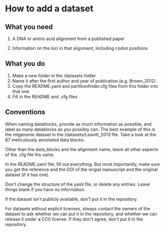 How to add a dataset
====================

What you need
-------------

1. A DNA or amino acid alignment from a published paper

2. Information on the loci in that alignment, including codon positions


What you do
-----------

1. Make a new folder in the /datasets folder
2. Name it after the first author and year of publication (e.g. Brown_2012)
3. Copy the README.yaml and partitionfinder.cfg files from this folder into that one
4. Fill in the README and .cfg files


Conventions
-----------

When naming datablocks, provide as much information as possible, and label as many 
datablocks as you possibly can. The best example of this is the mtgenome dataset in the 
/datasets/Leavitt_2013 file. Take a look at the 87 meticulously annotated data blocks.

Other than the data_blocks and the alignment name, leave all other aspects of the .cfg 
file the same.

In the README.yaml file, fill out everything. But most importantly, make sure you get the
reference and the DOI of the origial manuscript and the original dataset (if it has one).

Don't change the structure of the yaml file, or delete any entries. Leave things blank if 
you have no information.

If the dataset isn't publicly available, don't put it in the repository.

For datasets without explicit licenses, always contact the owners of the dataset to ask 
whether we can put it in the repository, and whether we can release it under a CC0 license.
If they don't agree, don't put it in the repository.